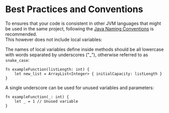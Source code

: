 
# Best Practices and Conventions

To ensures that your code is consistent in other JVM languages that might be used in the same project, following the [Java Naming Conventions](https://www.oracle.com/java/technologies/javase/codeconventions-namingconventions.html) is recommended. 
</br>
This however does not include local variables:

The names of local variables define inside methods should be all lowercase with words separated by underscores ("_"), otherwise referred to as `snake_case`:

```karina
fn exampleFunction(listLength: int) {
    let new_list = ArrayList<Integer> { initialCapacity: listLength }
}
```

A single underscore can be used for unused variables and parameters:

```karina
fn exampleFunction(_: int) {
    let _ = 1 // Unused variable
}
```









